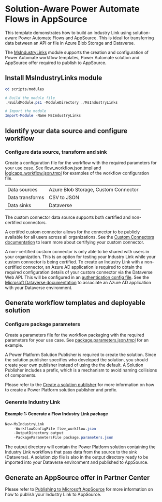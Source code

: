 # Solution-Aware Power Automate Flows in AppSource

This template demonstrates how to build an Industry Link using solution-aware Power Automate Flows and AppSource. This is ideal for transferring data between an API or file in Azure Blob Storage and Dataverse.

The [MsIndustryLinks](scripts/modules/MsIndustryLinks/README.md) module supports the creation and configuration of Power Automate workflow templates, Power Automate solution and AppSource offer required to publish to AppSource.

## Install MsIndustryLinks module

```powershell
cd scripts/modules

# Build the module file
./BuildModule.ps1 -ModuleDirectory ./MsIndustryLinks

# Import the module
Import-Module -Name MsIndustryLinks
```

## Identify your data source and configure workflow

### Configure data source, transform and sink

Create a configuration file for the workflow with the required parameters for your use case. See [flow_workflow.json.tmpl](flow_workflow.json.tmpl) and [logicapp_workflow.json.tmpl](logicapp_workflow.json.tmpl) for examples of the workflow configuration file.

|                 |                                      |
| --------------- | ------------------------------------ |
| Data sources    | Azure Blob Storage, Custom Connector |
| Data transforms | CSV to JSON                          |
| Data sinks      | Dataverse                            |

The custom connector data source supports both certified and non-certified connectors.

A certifed custom connector allows for the connector to be publicly available for all users across all organizations. See the [Custom Connectors documentation](connectors/power_platform_custom_connector/README.md) to learn more about certifying your custom connector.

A non-certified custom connector is only able to be shared with users in your organization. This is an option for testing your Industry Link while your custom connector is being certified.
To create an Industry Link with a non-certified connector, an Azure AD application is required to obtain the required configuration details of your custom connector via the Dataverse Web API. This will be configured in an [authentication config file](scripts/modules/MsIndustryLinks/templates/auth.json.tmpl). See the [Microsoft Dataverse documentation](https://learn.microsoft.com/en-us/power-apps/developer/data-platform/build-web-applications-server-server-s2s-authentication) to associate an Azure AD application with your Dataverse environment.

## Generate workflow templates and deployable solution

### Configure package parameters

Create a parameters file for the workflow packaging with the required parameters for your use case. See [package.parameters.json.tmpl](scripts/modules/MsIndustryLinks/templates/package/package.parameters.json.tmpl) for an example.

A Power Platform Solution Publisher is required to create the solution. Since the solution publisher specifies who developed the solution, you should create your own publisher instead of using the the default. A Solution Publisher includes a prefix, which is a mechanism to avoid naming collisions of components.

Please refer to the [Create a solution publisher](https://learn.microsoft.com/en-us/power-apps/maker/data-platform/create-solution#create-a-solution-publisher) for more information on how to create a Power Platform solution publisher and prefix.

### Generate Industry Link

#### Example 1: Generate a Flow Industry Link package

```powershell
New-MsIndustryLink
    -WorkflowConfigFile flow_workflow.json
    -OutputDirectory output
    -PackageParametersFile package.parameters.json
```

The output directory will contain the Power Platform solution containing the Industry Link workflows that pass data from the source to the sink (Dataverse). A solution zip file is also in the output directory ready to be imported into your Dataverse environment and published to AppSource.

## Generate an AppSource offer in Partner Center

Please refer to [Publishing to Microsoft AppSource](scripts/modules/MsIndustryLinks/appsource/AppSourcePublishing.md) for more information on how to publish your Industry Link to AppSource.
